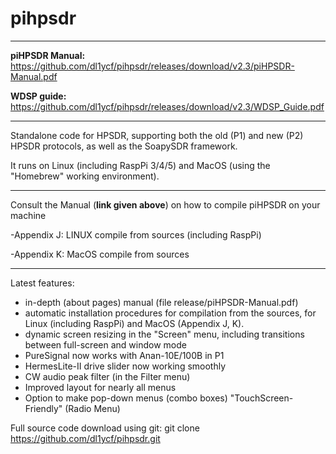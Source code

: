 # pihpsdr
***
**piHPSDR Manual:** https://github.com/dl1ycf/pihpsdr/releases/download/v2.3/piHPSDR-Manual.pdf

**WDSP guide:** https://github.com/dl1ycf/pihpsdr/releases/download/v2.3/WDSP_Guide.pdf
***

Standalone code for HPSDR,
supporting both the old (P1) and new (P2) HPSDR protocols, as well as the SoapySDR framework.

It runs on Linux (including RaspPi 3/4/5) and MacOS (using the "Homebrew" working environment).

***
Consult the Manual (**link given above**) on how to compile piHPSDR on your machine

-Appendix J: LINUX compile from sources (including RaspPi)

-Appendix K: MacOS compile from sources
***

Latest features:

- in-depth (about pages) manual (file release/piHPSDR-Manual.pdf)
- automatic installation procedures for compilation from the sources, for Linux (including RaspPi) and MacOS
  (Appendix J, K).
- dynamic screen resizing in the "Screen" menu, including transitions
  between full-screen and window mode
- PureSignal now works with Anan-10E/100B in P1
- HermesLite-II drive slider now working smoothly
- CW audio peak filter (in the Filter menu)
- Improved layout for nearly all menus
- Option to make pop-down menus (combo boxes) "TouchScreen-Friendly" (Radio Menu)

Full source code download using git:
git clone https://github.com/dl1ycf/pihpsdr.git

